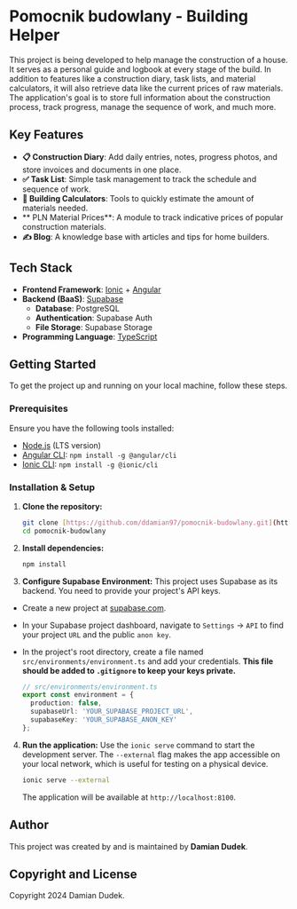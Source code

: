 # Pomocnik budowlany - Building Helper

This project is being developed to help manage the construction of a house. It serves as a personal guide and logbook at every stage of the build. In addition to features like a construction diary, task lists, and material calculators, it will also retrieve data like the current prices of raw materials. The application's goal is to store full information about the construction process, track progress, manage the sequence of work, and much more.

## Key Features

* **📋 Construction Diary**: Add daily entries, notes, progress photos, and store invoices and documents in one place.
* **✅ Task List**: Simple task management to track the schedule and sequence of work.
* **📐 Building Calculators**: Tools to quickly estimate the amount of materials needed.
* ** PLN Material Prices**: A module to track indicative prices of popular construction materials.
* **✍️ Blog**: A knowledge base with articles and tips for home builders.

## Tech Stack

* **Frontend Framework**: [Ionic](https://ionicframework.com/) + [Angular](https://angular.io/)
* **Backend (BaaS)**: [Supabase](https://supabase.io/)
  * **Database**: PostgreSQL
  * **Authentication**: Supabase Auth
  * **File Storage**: Supabase Storage
* **Programming Language**: [TypeScript](https://www.typescriptlang.org/)

## Getting Started

To get the project up and running on your local machine, follow these steps.

### Prerequisites

Ensure you have the following tools installed:
* [Node.js](https://nodejs.org/) (LTS version)
* [Angular CLI](https://angular.io/cli): `npm install -g @angular/cli`
* [Ionic CLI](https://ionicframework.com/docs/cli): `npm install -g @ionic/cli`

### Installation & Setup

1.  **Clone the repository:**
    ```bash
    git clone [https://github.com/ddamian97/pomocnik-budowlany.git](https://github.com/ddamian97/pomocnik-budowlany.git)
    cd pomocnik-budowlany
    ```

2.  **Install dependencies:**
    ```bash
    npm install
    ```

3.  **Configure Supabase Environment:**
    This project uses Supabase as its backend. You need to provide your project's API keys.
  * Create a new project at [supabase.com](https://supabase.com).
  * In your Supabase project dashboard, navigate to `Settings` -> `API` to find your project `URL` and the public `anon key`.
  * In the project's root directory, create a file named `src/environments/environment.ts` and add your credentials. **This file should be added to `.gitignore` to keep your keys private.**

    ```typescript
    // src/environments/environment.ts
    export const environment = {
      production: false,
      supabaseUrl: 'YOUR_SUPABASE_PROJECT_URL',
      supabaseKey: 'YOUR_SUPABASE_ANON_KEY'
    };
    ```

4.  **Run the application:**
    Use the `ionic serve` command to start the development server. The `--external` flag makes the app accessible on your local network, which is useful for testing on a physical device.
    ```bash
    ionic serve --external
    ```
    The application will be available at `http://localhost:8100`.

## Author

This project was created by and is maintained by **Damian Dudek**.

## Copyright and License

Copyright 2024 Damian Dudek.
